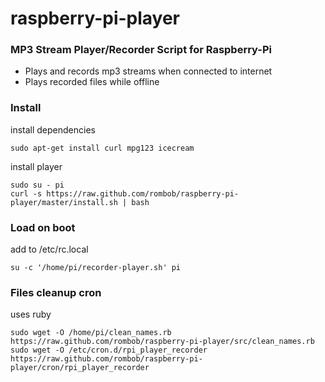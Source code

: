 raspberry-pi-player
================

### MP3 Stream Player/Recorder Script for Raspberry-Pi ###

- Plays and records mp3 streams when connected to internet
- Plays recorded files while offline

### Install ###

install dependencies

    sudo apt-get install curl mpg123 icecream

install player

    sudo su - pi
    curl -s https://raw.github.com/rombob/raspberry-pi-player/master/install.sh | bash

### Load on boot ###

add to /etc/rc.local

    su -c '/home/pi/recorder-player.sh' pi
    
### Files cleanup cron ###

uses ruby

    sudo wget -O /home/pi/clean_names.rb https://raw.github.com/rombob/raspberry-pi-player/src/clean_names.rb
    sudo wget -O /etc/cron.d/rpi_player_recorder https://raw.github.com/rombob/raspberry-pi-player/cron/rpi_player_recorder
    